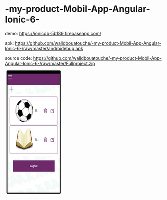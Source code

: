 # -my-product-Mobil-App-Angular-Ionic-6-

demo:
https://ionicdb-5b189.firebaseapp.com/

apk:
https://github.com/walidbouatouche/-my-product-Mobil-App-Angular-Ionic-6-/raw/master/androidebug.apk



source code:
https://github.com/walidbouatouche/-my-product-Mobil-App-Angular-Ionic-6-/raw/master/Fullproject.zip


<img src='https://github.com/walidbouatouche/-my-product-Mobil-App-Angular-Ionic-6-/blob/master/Sans%20titre.png?raw=true' width='
180px'  height='400px'>
